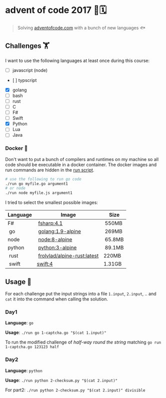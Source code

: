 # advent of code 2017 🎄🗓

> Solving [adventofcode.com](http://adventofcode.com/2017/about) with a bunch of new languages 🐟

## Challenges 🏋️‍

I want to use the following languages at least once during this course:

* [ ] javascript (node)
* [ ] typscript
* [x] golang
* [ ] bash
* [ ] rust
* [ ] C
* [ ] F#
* [ ] Swift
* [x] Python
* [ ] Lua
* [ ] Java

### Docker 🐳

Don't want to put a bunch of compilers and runtimes on my machine so all code should be executable in a docker container. The docker images and run commands are hidden in the [run script](./run).

```sh
# use the following to run go code
./run go myfile.go argument1
# or node
./run node myfile.js argument1
```

I tried to select the smallest possible images:

| Language | Image | Size |
|----------|-------|------|
| F# | [fsharp:4.1](https://hub.docker.com/_/fsharp/) | 550MB |
| go | [golang:1.9-alpine](https://hub.docker.com/_/golang/) | 269MB |
| node | [node:8-alpine](https://hub.docker.com/_/node/) | 65.8MB |
| python | [python:3-alpine](https://hub.docker.com/_/python/) | 89.1MB |
| rust | [frolvlad/alpine-rust:latest](https://hub.docker.com/r/frolvlad/alpine-rust/) | 220MB |
| swift | [swift:4](https://hub.docker.com/_/swift/) | 1.31GB |

## Usage 🏃‍

For each challenge put the input strings into a file `1.input`, `2.input`, .. and `cat` it into the command when calling the solution.

### Day1

**Language**: `go`

**Usage**: `./run go 1-captcha.go "$(cat 1.input)"`

To run the modified challenge of _half-way round the string_ matching `go run 1-captcha.go 123123 half`

### Day2

**Language**: `python`

**Usage**: `./run python 2-checksum.py "$(cat 2.input)"`

For part2: `./run python 2-checksum.py "$(cat 2.input)" divisible`

